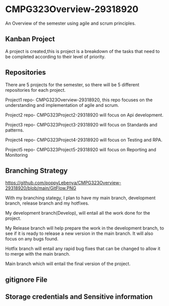 # CMPG323Overview-29318920
An Overview of the semester using agile and scrum principles.

## Kanban Project
A project is created,this is project is a breakdown of the tasks that need to be completed according to their level of
priority. 

## Repositories 
There are 5 projects for the semester, so there will be 5 different repositories for each project.

Project1 repo- CMPG323Overview-29318920, this repo focuses on the understanding and implementation of agile and scrum.

Project2 repo- CMPG323Project2-29318920 will focus on Api development.

Project3 repo- CMPG323Project3-29318920 will focus on Standards and patterns.

Project4 repo- CMPG323Project4-29318920 will focus on Testing and RPA.

Project5 repo- CMPG323Project5-29318920 will focus on Reporting and Monitoring

## Branching Strategy
https://github.com/poppyLebenya/CMPG323Overview-29318920/blob/main/GitFlow.PNG

With my branching stategy, I plan to have my main branch, development branch, release branch and my hotfixes.

My development branch(Develop), will entail all the work done for the project.

My Release branch will help prepare the work in the development branch, to see if it is ready to release a new version in the main branch. It will also focus on any bugs found.

Hotfix branch will entail any rapid bug fixes that can be changed to allow it to merge with the main branch.

Main branch which will entail the final version of the project.

## gitignore File

## Storage credentials and Sensitive information
